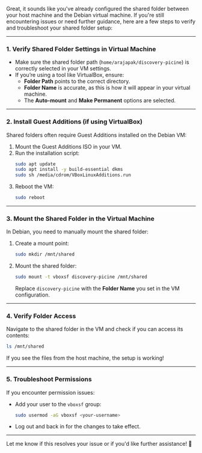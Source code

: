 Great, it sounds like you've already configured the shared folder between your host machine and the Debian virtual machine. If you're still encountering issues or need further guidance, here are a few steps to verify and troubleshoot your shared folder setup:

---

### **1. Verify Shared Folder Settings in Virtual Machine**
- Make sure the shared folder path (`home/arajapak/discovery-picine`) is correctly selected in your VM settings.
- If you’re using a tool like VirtualBox, ensure:
  - **Folder Path** points to the correct directory.
  - **Folder Name** is accurate, as this is how it will appear in your virtual machine.
  - The **Auto-mount** and **Make Permanent** options are selected.

---

### **2. Install Guest Additions (if using VirtualBox)**
Shared folders often require Guest Additions installed on the Debian VM:
1. Mount the Guest Additions ISO in your VM.
2. Run the installation script:
   ```bash
   sudo apt update
   sudo apt install -y build-essential dkms
   sudo sh /media/cdrom/VBoxLinuxAdditions.run
   ```
3. Reboot the VM:
   ```bash
   sudo reboot
   ```

---

### **3. Mount the Shared Folder in the Virtual Machine**
In Debian, you need to manually mount the shared folder:
1. Create a mount point:
   ```bash
   sudo mkdir /mnt/shared
   ```
2. Mount the shared folder:
   ```bash
   sudo mount -t vboxsf discovery-picine /mnt/shared
   ```
   Replace `discovery-picine` with the **Folder Name** you set in the VM configuration.

---

### **4. Verify Folder Access**
Navigate to the shared folder in the VM and check if you can access its contents:
```bash
ls /mnt/shared
```
If you see the files from the host machine, the setup is working!

---

### **5. Troubleshoot Permissions**
If you encounter permission issues:
- Add your user to the `vboxsf` group:
  ```bash
  sudo usermod -aG vboxsf <your-username>
  ```
- Log out and back in for the changes to take effect.

---

Let me know if this resolves your issue or if you'd like further assistance! 🚀
